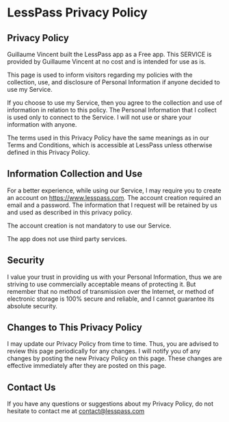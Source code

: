 # LessPass Privacy Policy

## Privacy Policy

Guillaume Vincent built the LessPass app as a Free app. This SERVICE is provided by Guillaume Vincent at no cost and is intended for use as is.

This page is used to inform visitors regarding my policies with the collection, use, and disclosure of Personal Information if anyone decided to use my Service.

If you choose to use my Service, then you agree to the collection and use of information in relation to this policy. The Personal Information that I collect is used only to connect to the Service. I will not use or share your information with anyone.

The terms used in this Privacy Policy have the same meanings as in our Terms and Conditions, which is accessible at LessPass unless otherwise defined in this Privacy Policy.

## Information Collection and Use

For a better experience, while using our Service, I may require you to create an account on https://www.lesspass.com. The account creation required an email and a password. The information that I request will be retained by us and used as described in this privacy policy.

The account creation is not mandatory to use our Service.

The app does not use third party services.

## Security

I value your trust in providing us with your Personal Information, thus we are striving to use commercially acceptable means of protecting it. But remember that no method of transmission over the Internet, or method of electronic storage is 100% secure and reliable, and I cannot guarantee its absolute security.

## Changes to This Privacy Policy

I may update our Privacy Policy from time to time. Thus, you are advised to review this page periodically for any changes. I will notify you of any changes by posting the new Privacy Policy on this page. These changes are effective immediately after they are posted on this page.

## Contact Us

If you have any questions or suggestions about my Privacy Policy, do not hesitate to contact me at contact@lesspass.com

